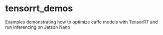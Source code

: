 # tensorrt_demos

Examples demonstrating how to optimize caffe models with TensorRT and run inferencing on Jetson Nano


